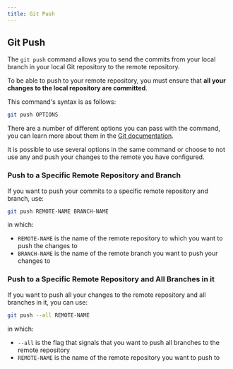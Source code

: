 ```yaml
---
title: Git Push
---
```

## Git Push

The `git push` command allows you to send the commits from your local branch in your local Git repository to the remote repository.

To be able to push to your remote repository, you must ensure that **all your changes to the local repository are committed**.

This command's syntax is as follows:
```bash
git push OPTIONS
```
There are a number of different options you can pass with the command, you can learn more about them in the [Git documentation](https://git-scm.com/docs/git-push#_options_a_id_options_a).

It is possible to use several options in the same command or choose to not use any and push your changes to the remote you have configured.

### Push to a Specific Remote Repository and Branch
If you want to push your commits to a specific remote repository and branch, use:
```bash
git push REMOTE-NAME BRANCH-NAME
```
in which:
- `REMOTE-NAME` is the name of the remote repository to which you want to push the changes to
- `BRANCH-NAME` is the name of the remote branch you want to push your changes to

### Push to a Specific Remote Repository and All Branches in it
If you want to push all your changes to the remote repository and all branches in it, you can use:
```bash
git push --all REMOTE-NAME
```
in which:
- `--all` is the flag that signals that you want to push all branches to the remote repository
- `REMOTE-NAME` is the name of the remote repository you want to push to
